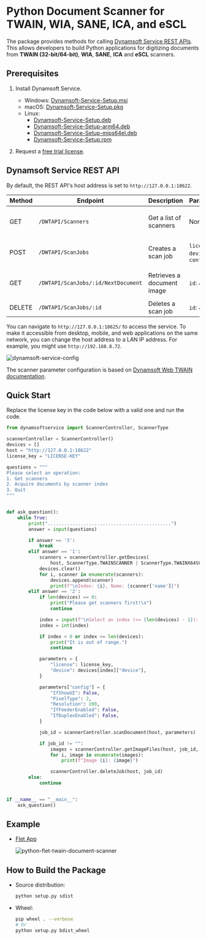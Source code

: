# Python Document Scanner for TWAIN, WIA, SANE, ICA, and eSCL
The package provides methods for calling [Dynamsoft Service REST APIs](https://www.dynamsoft.com/blog/announcement/dynamsoft-service-restful-api/). This allows developers to build Python applications for digitizing documents from **TWAIN (32-bit/64-bit)**, **WIA**, **SANE**, **ICA** and **eSCL** scanners.

## Prerequisites
1. Install Dynamsoft Service.
    - Windows: [Dynamsoft-Service-Setup.msi](https://demo.dynamsoft.com/DWT/DWTResources/dist/DynamsoftServiceSetup.msi)
    - macOS: [Dynamsoft-Service-Setup.pkg](https://demo.dynamsoft.com/DWT/DWTResources/dist/DynamsoftServiceSetup.pkg)
    - Linux: 
        - [Dynamsoft-Service-Setup.deb](https://demo.dynamsoft.com/DWT/DWTResources/dist/DynamsoftServiceSetup.deb)
        - [Dynamsoft-Service-Setup-arm64.deb](https://demo.dynamsoft.com/DWT/DWTResources/dist/DynamsoftServiceSetup-arm64.deb)
        - [Dynamsoft-Service-Setup-mips64el.deb](https://demo.dynamsoft.com/DWT/DWTResources/dist/DynamsoftServiceSetup-mips64el.deb)
        - [Dynamsoft-Service-Setup.rpm](https://demo.dynamsoft.com/DWT/DWTResources/dist/DynamsoftServiceSetup.rpm)
        
2. Request a [free trial license](https://www.dynamsoft.com/customer/license/trialLicense?product=dwt).

## Dynamsoft Service REST API
By default, the REST API's host address is set to `http://127.0.0.1:18622`. 

| Method | Endpoint        | Description                   | Parameters                         | Response                      |
|--------|-----------------|-------------------------------|------------------------------------|-------------------------------|
| GET    | `/DWTAPI/Scanners`    | Get a list of scanners  | None                               | `200 OK` with scanner list       |
| POST   | `/DWTAPI/ScanJobs`    | Creates a scan job      | `license`, `device`, `config`      | `201 Created` with job ID    |
| GET    | `/DWTAPI/ScanJobs/:id/NextDocument`| Retrieves a document image     | `id`: Job ID   | `200 OK` with image stream    |
| DELETE | `/DWTAPI/ScanJobs/:id`| Deletes a scan job       | `id`: Job ID                      | `200 OK`              |

You can navigate to `http://127.0.0.1:18625/` to access the service. To make it accessible from desktop, mobile, and web applications on the same network, you can change the host address to a LAN IP address. For example, you might use `http://192.168.8.72`.

![dynamsoft-service-config](https://github.com/yushulx/dynamsoft-service-REST-API/assets/2202306/e2b1292e-dfbd-4821-bf41-70e2847dd51e)

The scanner parameter configuration is based on [Dynamsoft Web TWAIN documentation](https://www.dynamsoft.com/web-twain/docs/info/api/Interfaces.html#DeviceConfiguration). 

## Quick Start
Replace the license key in the code below with a valid one and run the code.

```python
from dynamsoftservice import ScannerController, ScannerType

scannerController = ScannerController()
devices = []
host = "http://127.0.0.1:18622"
license_key = "LICENSE-KEY"

questions = """
Please select an operation:
1. Get scanners
2. Acquire documents by scanner index
3. Quit
"""


def ask_question():
    while True:
        print(".............................................")
        answer = input(questions)

        if answer == '3':
            break
        elif answer == '1':
            scanners = scannerController.getDevices(
                host, ScannerType.TWAINSCANNER | ScannerType.TWAINX64SCANNER)
            devices.clear()
            for i, scanner in enumerate(scanners):
                devices.append(scanner)
                print(f"\nIndex: {i}, Name: {scanner['name']}")
        elif answer == '2':
            if len(devices) == 0:
                print("Please get scanners first!\n")
                continue

            index = input(f"\nSelect an index (<= {len(devices) - 1}): ")
            index = int(index)  

            if index < 0 or index >= len(devices):
                print("It is out of range.")
                continue

            parameters = {
                "license": license_key,
                "device": devices[index]["device"],
            }

            parameters["config"] = {
                "IfShowUI": False,
                "PixelType": 2,
                "Resolution": 200,
                "IfFeederEnabled": False,
                "IfDuplexEnabled": False,
            }

            job_id = scannerController.scanDocument(host, parameters)

            if job_id != "":
                images = scannerController.getImageFiles(host, job_id, "./")
                for i, image in enumerate(images):
                    print(f"Image {i}: {image}")

                scannerController.deleteJob(host, job_id)
        else:
            continue


if __name__ == "__main__":
    ask_question()
```

## Example
- [Flet App](https://github.com/yushulx/twain-wia-sane-scanner/tree/main/example)

    ![python-flet-twain-document-scanner](https://github.com/yushulx/twain-wia-sane-scanner/assets/2202306/219d2adc-b03c-4da7-8393-10f49cdbc54d)


## How to Build the Package
- Source distribution:
    
    ```bash
    python setup.py sdist
    ```

- Wheel:
    
    ```bash
    pip wheel . --verbose
    # Or
    python setup.py bdist_wheel
    ```


